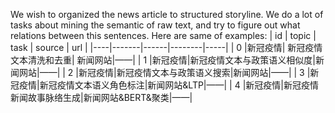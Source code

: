 We wish to organized the news article to structured storyline.
We do a lot of tasks about mining the semantic of raw text, and try to figure out what relations between this sentences.
Here are same of examples:
| id | topic | task | source | url |
|----|-------|------|--------|-----|
| 0 |新冠疫情| 新冠疫情文本清洗和去重| 新闻网站|——|
| 1 |新冠疫情|新冠疫情文本与政策语义相似度|新闻网站|——|
| 2 |新冠疫情|新冠疫情文本与政策语义搜索|新闻网站|——|
| 3 |新冠疫情|新冠疫情文本语义角色标注|新闻网站&LTP|——|
| 4 |新冠疫情|新冠疫情新闻故事脉络生成|新闻网站&BERT&聚类|——|
